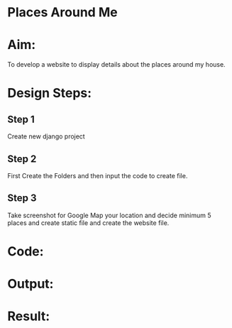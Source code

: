 # Places Around Me
# Aim:
To develop a website to display details about the places around my house.

# Design Steps:
## Step 1
Create new django project

## Step 2
First Create the Folders and then input the code to create file.

## Step 3
Take screenshot for Google Map your location and decide minimum 5 places and create static file and create the website file.


# Code:


# Output:

# Result:

